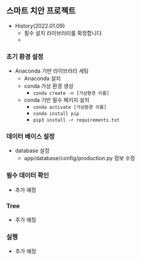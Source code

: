 
## 스마트 치안 프로젝트
- History(2022.01.09)
  - 필수 설치 라이브러리를 확정합니다.
  - 

### 초기 환경 설정
- Anaconda 기반 라이브러리 세팅
   - Anaconda 설치
   - conda 가상 환경 생성 
     - `conda create -n [가상환경 이름]`
   - conda 기반 필수 패키지 설치
     - `conda activate [가상환경 이름]`
     - `conda install pip`
     - `pip3 install -r requirements.txt` 

### 데이터 베이스 설정
- database 설정
  - app/database/config/production.py 정보 수정

### 필수 데이터 확인
- 추가 예정

### Tree
- 추가 예정

### 실행
- 추가 예정


